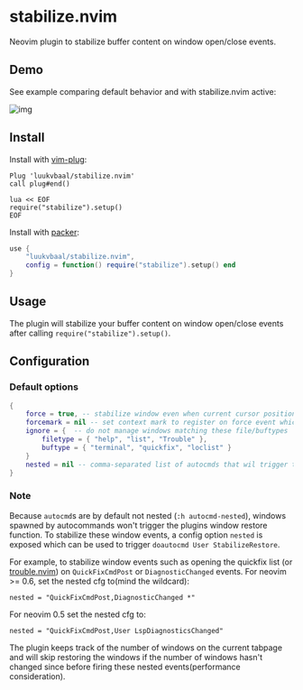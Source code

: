 # stabilize.nvim

Neovim plugin to stabilize buffer content on window open/close events.

## Demo

See example comparing default behavior and with stabilize.nvim active:

![img](https://i.imgur.com/Tvu4xVR.gif)

## Install

Install with [vim-plug](https://github.com/junegunn/vim-plug):

```vim
Plug 'luukvbaal/stabilize.nvim'
call plug#end()

lua << EOF
require("stabilize").setup()
EOF
```

Install with [packer](https://github.com/wbthomason/packer.nvim):

```lua
use {
	"luukvbaal/stabilize.nvim",
	config = function() require("stabilize").setup() end
}

```
## Usage

The plugin will stabilize your buffer content on window open/close events after calling `require("stabilize").setup()`.

## Configuration

### Default options

```lua
{
	force = true, -- stabilize window even when current cursor position will be hidden behind new window
	forcemark = nil -- set context mark to register on force event which can be jumped to with '<forcemark>
	ignore = {  -- do not manage windows matching these file/buftypes
		filetype = { "help", "list", "Trouble" },
		buftype = { "terminal", "quickfix", "loclist" }
	}
	nested = nil -- comma-separated list of autocmds that wil trigger the plugins window restore function
}
```

### Note

Because `autocmd`s are by default not nested (`:h autocmd-nested`), windows spawned by autocommands won't trigger the
plugins window restore function. To stabilize these window events, a config option `nested` is exposed which can be
used to trigger `doautocmd User StabilizeRestore`.

For example, to stabilize window events such as opening the quickfix list
(or [trouble.nvim](https://github.com/folke/trouble.nvim)) on `QuickFixCmdPost` or `DiagnosticChanged` events.
For neovim >= 0.6, set the nested cfg to(mind the wildcard):

    nested = "QuickFixCmdPost,DiagnosticChanged *"

For neovim 0.5 set the nested cfg to:

    nested = "QuickFixCmdPost,User LspDiagnosticsChanged"

The plugin keeps track of the number of windows on the current tabpage and will skip restoring the windows if the
number of windows hasn't changed since before firing these nested events(performance consideration).
